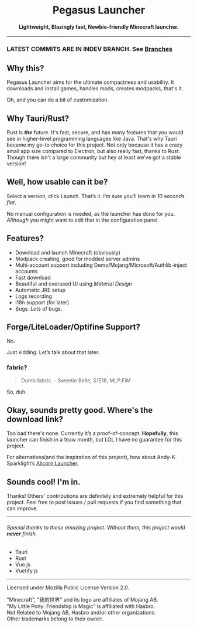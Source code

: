 # <center>Pegasus Launcher</center>
#### <center>Lightweight, Blazingly fast, Newbie-friendly Minecraft launcher.</center>

***

### LATEST COMMITS ARE IN INDEV BRANCH. See [Branches](doc_src/branches.md)

## Why this?

Pegasus Launcher aims for the ultimate compactness and usability. It downloads and install games, handles mods, creates
modpacks, that's it.

Oh, and you can do a bit of customization.

## Why Tauri/Rust?

Rust is **_the_** future. It's fast, secure, and has many features that you would see in higher-level programming
languages like Java.
That's why Tauri became my go-to choice for this project. Not only because it has a crazy small app size compared to
Electron, but also really fast, thanks to Rust. Though there isn't a large community but hey at least we've got a stable
version!

## Well, how usable can it be?

Select a version, click Launch. That’s it. I’m sure you’ll learn in *10 seconds flat*.

No manual configuration is needed, as the launcher has done for you. *Although* you might want to edit that in the
configuration panel.

## Features?

- Download and launch Minecraft (obviously)
- Modpack creating, good for modded server admins
- Multi-account support including Demo/Mojang/Microsoft/Authlib-inject accounts
- Fast download
- Beautiful and overused UI using *Material Design*
- Automatic JRE setup
- Logs recording
- i18n support (for later)
- Bugs. Lots of bugs.

## Forge/LiteLoader/Optifine Support?

No.

Just kidding. Let’s talk about that later.

### fabric?

> Dumb fabric. - Sweetie Belle, S1E18, MLP:FiM

So, duh.

## Okay, sounds pretty good. Where's the download link?

Too bad there's none. Currently it’s a proof-of-concept. **Hopefully**, this launcher can finish in a feaw month, but
LOL I have no guarantee for this project.

For alternatives(and the inspiration of this project), how about
Andy-K-Sparklight’s [Alicorn Launcher](https://github.com/Andy-K-Sparklight/Alicorn).

## Sounds cool! I'm in.

Thanks! Others' contributions are definitely and extremely helpful for this project. Feel free to post issues / pull
requests if you find something that can improve.

***

###### *Special thanks to these amazing project. Without them, this project would **never** finish.*

- Tauri
- Rust
- Vue.js
- Vuetify.js

***
Licensed under Mozilla Public License Version 2.0.

"Minecraft", "我的世界" and its logo are affiliates of Mojang AB.  
"My Little Pony: Friendship is Magic" is affiliated with Hasbro.  
Not Related to Mojang AB, Hasbro and/or other organizations.  
Other trademarks belong to their owner.
